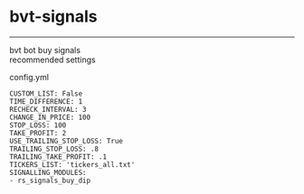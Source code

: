# bvt-signals
---
bvt bot buy signals<br />
recommended settings

config.yml

```
CUSTOM_LIST: False
TIME_DIFFERENCE: 1
RECHECK_INTERVAL: 3
CHANGE_IN_PRICE: 100
STOP_LOSS: 100
TAKE_PROFIT: 2
USE_TRAILING_STOP_LOSS: True
TRAILING_STOP_LOSS: .8
TRAILING_TAKE_PROFIT: .1
TICKERS_LIST: 'tickers_all.txt'
SIGNALLING_MODULES:
- rs_signals_buy_dip
```
